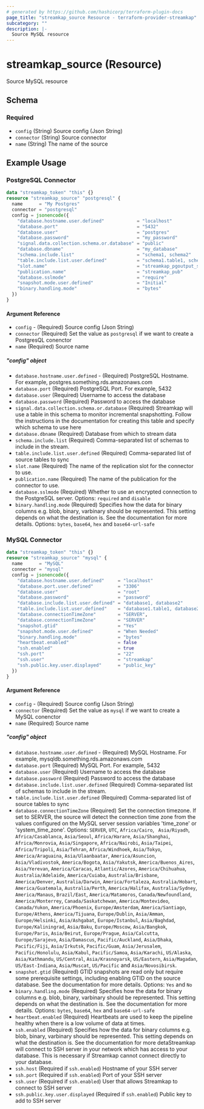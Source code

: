 ```yaml
---
# generated by https://github.com/hashicorp/terraform-plugin-docs
page_title: "streamkap_source Resource - terraform-provider-streamkap"
subcategory: ""
description: |-
  Source MySQL resource
---
```


# streamkap_source (Resource)

Source MySQL resource

<!-- schema generated by tfplugindocs -->

## Schema

### Required

- `config` (String) Source config (Json String)
- `connector` (String) Source connector
- `name` (String) The name of the source

<!-- Example -->

## Example Usage

### PostgreSQL Connector

```terraform
data "streamkap_token" "this" {}
resource "streamkap_source" "postgresql" {
  name      = "My Postgres"
  connector = "postgresql"
  config = jsonencode({
    "database.hostname.user.defined"            = "localhost"
    "database.port"                             = "5432"
    "database.user"                             = "postgres"
    "database.password"                         = "my_password"
    "signal.data.collection.schema.or.database" = "public"
    "database.dbname"                           = "my_database"
    "schema.include.list"                       = "schema1, schema2"
    "table.include.list.user.defined"           = "schema1.table1, schema2.table2, schema2.table3"
    "slot.name"                                 = "streamkap_pgoutput_slot"
    "publication.name"                          = "streamkap_pub"
    "database.sslmode"                          = "require"
    "snapshot.mode.user.defined"                = "Initial"
    "binary.handling.mode"                      = "bytes"
  })
}
```

#### Argument Reference

- `config` - (Required) Source config (Json String)
- `connector` (Required) Set the value as `postgresql` if we want to create a PostgresQL conenctor
- `name` (Required) Source name

##### "config" object

- `database.hostname.user.defined` - (Required) PostgreSQL Hostname. For example, postgres.something.rds.amazonaws.com
- `database.port` (Required) PostgreSQL Port. For example, 5432
- `database.user` (Required) Username to access the database
- `database.password` (Required) Password to access the database
- `signal.data.collection.schema.or.database` (Required) Streamkap will use a table in this schema to monitor incremental snapshotting. Follow the instructions in the documentation for creating this table and specify which schema to use here
- `database.dbname` (Required) Database from which to stream data
- `schema.include.list` (Required) Comma-separated list of schemas to include in the stream.
- `table.include.list.user.defined` (Required) Comma-separated list of source tables to sync
- `slot.name` (Required) The name of the replication slot for the connector to use.
- `publication.name` (Required) The name of the publication for the connector to use.
- `database.sslmode` (Required) Whether to use an encrypted connection to the PostgreSQL server. Options: `required` and `disable`
- `binary.handling.mode` (Required) Specifies how the data for binary columns e.g. blob, binary, varbinary should be represented. This setting depends on what the destination is. See the documentation for more details. Options: `bytes`, `base64`, `hex` and `base64-url-safe`

### MySQL Connector

```terraform
data "streamkap_token" "this" {}
resource "streamkap_source" "mysql" {
  name      = "MySQL"
  connector = "mysql"
  config = jsonencode({
    "database.hostname.user.defined"     = "localhost"
    "database.port.user.defined"         = "3306"
    "database.user"                      = "root"
    "database.password"                  = "password"
    "database.include.list.user.defined" = "database1, database2"
    "table.include.list.user.defined"    = "database1.table1, database2.table2",
    "database.connectionTimeZone"        = "SERVER",
    "database.connectionTimeZone"        = "SERVER"
    "snapshot.gtid"                      = "Yes"
    "snapshot.mode.user.defined"         = "When Needed"
    "binary.handling.mode"               = "bytes"
    "heartbeat.enabled"                  = false
    "ssh.enabled"                        = true
    "ssh.port"                           = "22"
    "ssh.user"                           = "streamkap"
    "ssh.public.key.user.displayed"      = "public_key"
  })
}
```

#### Argument Reference

- `config` - (Required) Source config (Json String)
- `connector` (Required) Set the value as `mysql` if we want to create a MySQL conenctor
- `name` (Required) Source name

##### "config" object

- `database.hostname.user.defined` - (Required) MySQL Hostname. For example, mysqldb.something.rds.amazonaws.com
- `database.port` (Required) MySQL Port. For example, 5432
- `database.user` (Required) Username to access the database
- `database.password` (Required) Password to access the database
- `database.include.list.user.defined` (Required) Comma-separated list of schemas to include in the stream.
- `table.include.list.user.defined` (Required) Comma-separated list of source tables to sync
- `database.connectionTimeZone` (Required) Set the connection timezone. If set to SERVER, the source will detect the connection time zone from the values configured on the MySQL server session variables 'time_zone' or 'system_time_zone'. Options: `SERVER`, `UTC`, `Africa/Cairo`, ` Asia/Riyadh`, `Africa/Casablanca`, `Asia/Seoul`, `Africa/Harare`, `Asia/Shanghai`, `Africa/Monrovia`, `Asia/Singapore`, `Africa/Nairobi`, `Asia/Taipei`, `Africa/Tripoli`, `Asia/Tehran`, `Africa/Windhoek`, `Asia/Tokyo`, `America/Araguaina`, `Asia/Ulaanbaatar`, `America/Asuncion`, `Asia/Vladivostok`, `America/Bogota`, `Asia/Yakutsk`, `America/Buenos_Aires`, `Asia/Yerevan`, `America/Caracas`, `Atlantic/Azores`, `America/Chihuahua`, `Australia/Adelaide`, `America/Cuiaba`, `Australia/Brisbane`, `America/Denver`, `Australia/Darwin`, `America/Fortaleza`, `Australia/Hobart`, `America/Guatemala`, `Australia/Perth`, `America/Halifax`, `Australia/Sydney`, `America/Manaus`, `Brazil/East`, `America/Matamoros`, `Canada/Newfoundland`, `America/Monterrey`, `Canada/Saskatchewan`, `America/Montevideo`, `Canada/Yukon`, `America/Phoenix`, `Europe/Amsterdam`, `America/Santiago`, `Europe/Athens`, `America/Tijuana`, `Europe/Dublin`, `Asia/Amman`, `Europe/Helsinki`, `Asia/Ashgabat`, `Europe/Istanbul`, `Asia/Baghdad`, `Europe/Kaliningrad`, `Asia/Baku`, `Europe/Moscow`, `Asia/Bangkok`, `Europe/Paris`, `Asia/Beirut`, `Europe/Prague`, `Asia/Calcutta`, `Europe/Sarajevo`, `Asia/Damascus`, `Pacific/Auckland`, `Asia/Dhaka`, `Pacific/Fiji`, `Asia/Irkutsk`, `Pacific/Guam`, `Asia/Jerusalem`, `Pacific/Honolulu`, `Asia/Kabul`, `Pacific/Samoa`, `Asia/Karachi`, `US/Alaska`, `Asia/Kathmandu`, `US/Central`, `Asia/Krasnoyarsk`, `US/Eastern`, `Asia/Magadan`, `US/East-Indiana`, `Asia/Muscat`, `US/Pacific` and `Asia/Novosibirsk`.
- `snapshot.gtid` (Required) GTID snapshots are read only but require some prerequisite settings, including enabling GTID on the source database. See the documentation for more details. Options: `Yes` and `No`
- `binary.handling.mode` (Required) Specifies how the data for binary columns e.g. blob, binary, varbinary should be represented. This setting depends on what the destination is. See the documentation for more details. Options: `bytes`, `base64`, `hex` and `base64-url-safe`
- `heartbeat.enabled` (Required) Heartbeats are used to keep the pipeline healthy when there is a low volume of data at times.
- `ssh.enabled` (Required) Specifies how the data for binary columns e.g. blob, binary, varbinary should be represented. This setting depends on what the destination is. See the documentation for more detaStreamkap will connect to SSH server in your network which has access to your database. This is necessary if Streamkap cannot connect directly to your database.
- `ssh.host` (Required if `ssh.enabled`) Hostname of your SSH server
- `ssh.port` (Required if `ssh.enabled`) Port of your SSH server
- `ssh.user` (Required if `ssh.enabled`) User that allows Streamkap to connect to SSH server
- `ssh.public.key.user.displayed` (Required if `ssh.enabled`) Public key to add to SSH server
